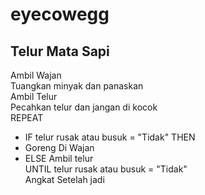 # eyecowegg

## Telur Mata Sapi

Ambil Wajan  
Tuangkan minyak dan panaskan  
Ambil Telur  
Pecahkan telur dan jangan di kocok  
REPEAT  
* IF telur rusak atau busuk = "Tidak" THEN  
* Goreng Di Wajan  
* ELSE Ambil telur  
UNTIL telur rusak atau busuk = "Tidak"  
Angkat Setelah jadi  
